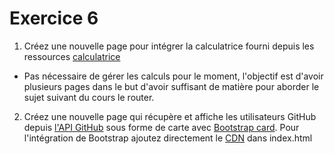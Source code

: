 # Exercice 6

1. Créez une nouvelle page pour intégrer la calculatrice fourni depuis les ressources [calculatrice](./ressources/calculator.zip)
- Pas nécessaire de gérer les calculs pour le moment, l'objectif est d'avoir plusieurs pages dans le but d'avoir suffisant de matière pour aborder le sujet suivant du cours le router.
2. Créez une nouvelle page qui récupère et affiche les utilisateurs GitHub depuis [l'API GitHub](https://api.github.com/users) sous forme de carte avec [Bootstrap card](https://getbootstrap.com/docs/4.0/components/card/#kitchen-sink).
Pour l'intégration de Bootstrap ajoutez directement le [CDN](https://getbootstrap.com/) dans index.html